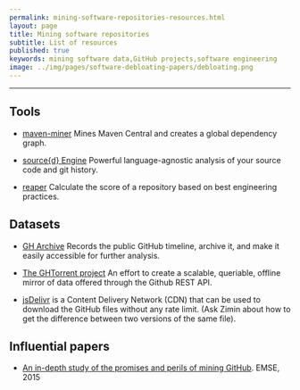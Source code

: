 ```yaml
---
permalink: mining-software-repositories-resources.html
layout: page
title: Mining software repositories
subtitle: List of resources
published: true
keywords: mining software data,GitHub projects,software engineering
image: ../img/pages/software-debloating-papers/debloating.png
---
```


<!--
> "Mining software repositories is an increasingly popular and important area of software engineering research aimed at retrieving, integrating, and analyzing data available in various kinds of software repositories" 
> *― [Massimiliano Di Penta](https://scholar.google.com/citations?user=j6ucyOAAAAAJ&hl=en)*
-->

---

<!-- Carbon ads -->
<div class="cesarcarbon">
   <script async type="text/javascript" src="//cdn.carbonads.com/carbon.js?serve=CESI52JM&placement=wwwcesarsotovaleronet" id="_carbonads_js"></script>
</div>


## Tools

- <a href="https://github.com/diverse-project/maven-miner"><i class="fab fa-github"></i></a> [maven-miner](https://github.com/diverse-project/maven-miner/wiki) Mines Maven Central and creates a global dependency graph.

- <a href="https://github.com/src-d/engine"><i class="fab fa-github"></i></a> [source{d} Engine](href="https://github.com/src-d/engine) Powerful language-agnostic analysis of your source code and git history.

- <a href="https://github.com/RepoReapers/reaper"><i class="fab fa-github"></i></a> [reaper](https://github.com/RepoReapers/reaper) Calculate the score of a repository based on best engineering practices.

## Datasets

- <a href="https://github.com/igrigorik/gharchive.org/tree/master"><i class="fab fa-github"></i></a> [GH Archive](https://www.gharchive.org) Records the public GitHub timeline, archive it, and make it easily accessible for further analysis.

- <a href="https://github.com/ghtorrent/ghtorrent.org"><i class="fab fa-github"></i></a> [The GHTorrent project](http://ghtorrent.org) An effort to create a scalable, queriable, offline mirror of data offered through the Github REST API.

- [jsDelivr](https://www.jsdelivr.com/) is a Content Delivery Network (CDN) that can be used to download the GitHub files without any rate limit. (Ask Zimin about how to get the difference between two versions of the same file).

## Influential papers

- [An in-depth study of the promises and perils of mining GitHub](https://link.springer.com/article/10.1007/s10664-015-9393-5). EMSE, 2015
